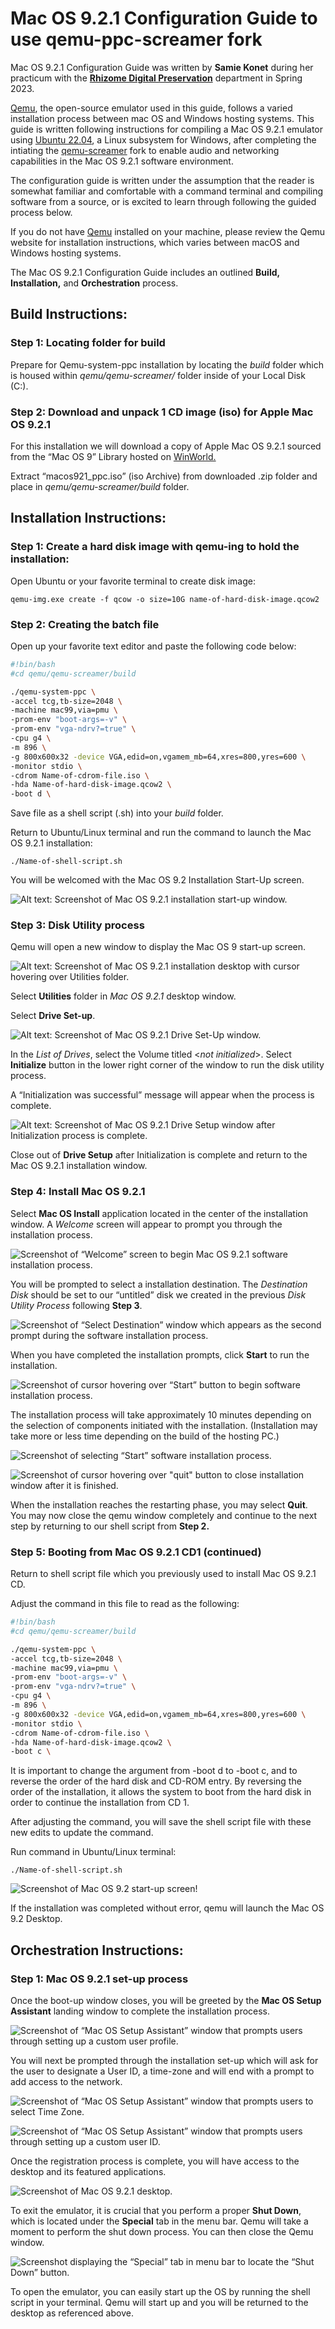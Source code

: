 # Mac OS 9.2.1 Configuration Guide to use qemu-ppc-screamer fork

Mac OS 9.2.1 Configuration Guide was written by **Samie Konet** during her practicum with the **[Rhizome Digital Preservation](https://rhizome.org/tags/preservation/)** department in Spring 2023.

[Qemu](https://www.qemu.org/), the open-source emulator used in this guide, follows a varied installation process between mac OS and Windows hosting systems. This guide is written following instructions for compiling a Mac OS 9.2.1 emulator using [Ubuntu 22.04](https://ubuntu.com/#download), a Linux subsystem for Windows, after completing the intiating the [qemu-screamer](https://github.com/rhizomedotorg/qemu-ppc-screamer) fork to enable audio and networking capabilities in the Mac OS 9.2.1 software environment.



The configuration guide is written under the assumption that the reader is somewhat familiar and comfortable with a command terminal and compiling software from a source, or is excited to learn through following the guided process below. 

If you do not have [Qemu](https://www.qemu.org/) installed on your machine, please review the Qemu website for installation instructions, which varies between macOS and Windows hosting systems. 


The Mac OS 9.2.1 Configuration Guide includes an outlined **************************************Build, Installation,************************************** and ******************************Orchestration****************************** process. 


## Build Instructions:

### Step 1: Locating folder for build
Prepare for Qemu-system-ppc installation by locating the *build* folder which is housed within *qemu/qemu-screamer/* folder inside of your Local Disk (C:). 

### Step 2: Download and unpack 1 CD image (iso) for Apple Mac OS 9.2.1

For this installation we will download a copy of Apple Mac OS 9.2.1 sourced from the “Mac OS 9” Library hosted on [WinWorld.](https://winworldpc.com/download/3dc3a37f-6518-c39a-11c3-a4e284a2c3a5)

Extract “macos921_ppc.iso” (iso Archive) from downloaded .zip folder and place in *qemu/qemu-screamer/build* folder. 

## Installation Instructions:

### Step 1: Create a hard disk image with qemu-ing to hold the installation:

Open Ubuntu or your favorite terminal to create disk image:
```
qemu-img.exe create -f qcow -o size=10G name-of-hard-disk-image.qcow2 
```
### Step 2: Creating the batch file

Open up your favorite text editor and paste the following code below:

```bash
#!bin/bash
#cd qemu/qemu-screamer/build

./qemu-system-ppc \
-accel tcg,tb-size=2048 \
-machine mac99,via=pmu \
-prom-env "boot-args=-v" \
-prom-env "vga-ndrv?=true" \
-cpu g4 \
-m 896 \
-g 800x600x32 -device VGA,edid=on,vgamem_mb=64,xres=800,yres=600 \
-monitor stdio \
-cdrom Name-of-cdrom-file.iso \
-hda Name-of-hard-disk-image.qcow2 \
-boot d \

```

Save file as a shell script (.sh) into your *build* folder.



Return to Ubuntu/Linux terminal and run the command to launch the Mac OS 9.2.1 installation:

```
./Name-of-shell-script.sh
```


You will be welcomed with the Mac OS 9.2 Installation Start-Up screen.

![Alt text: Screenshot of Mac OS 9.2.1 installation start-up window.](MacOS9_CB_Screenshots/Welcome-to-Mac-OS-Install.png)


### Step 3: Disk Utility process

Qemu will open a new window to display the Mac OS 9 start-up screen.


![Alt text: Screenshot of Mac OS 9.2.1 installation desktop with cursor hovering over Utilities folder.](MacOS9_CB_Screenshots/Installation-Desktop.png)

Select ********Utilities******** folder in *Mac OS 9.2.1* desktop window.

Select ********Drive Set-up********.

![Alt text: Screenshot of Mac OS 9.2.1 Drive Set-Up window.](MacOS9_CB_Screenshots/Installation-Desktop-Drive-Setup.png)


In the *List of Drives*, select the Volume titled <*not initialized*>. 
Select ********Initialize******** button in the lower right corner of the window to run the disk utility process. 

A “Initialization was successful” message will appear when the process is complete.

![Alt text: Screenshot of Mac OS 9.2.1 Drive Setup window after Initialization process is complete.](MacOS9_CB_Screenshots/Installation-Desktop-Initialization-Successful.png)

Close out of ********Drive Setup******** after Initialization is complete and return to the Mac OS 9.2.1 installation window.

### Step 4: Install Mac OS 9.2.1

Select ********Mac OS Install******** application located in the center of the installation window. A *Welcome* screen will appear to prompt you through the installation process.

![Screenshot of “Welcome” screen to begin Mac OS 9.2.1 software installation process.](MacOS9_CB_Screenshots/Installation-Desktop-Install-Program.png)

You will be prompted to select a installation destination. The *Destination Disk* should be set to our “untitled” disk we created in the previous *Disk Utility Process* following **********Step 3**********. 


![Screenshot of “Select Destination” window which appears as the second prompt during the software installation process.](MacOS9_CB_Screenshots/Installation-Desktop-Select-Destination.png)

When you have completed the installation prompts, click ********Start******** to run the installation. 

![Screenshot of cursor hovering over “Start” button to begin software installation process.](MacOS9_CB_Screenshots/Installation-Desktop-Start-Install.png)


The installation process will take approximately 10 minutes depending on the selection of components initiated with the installation. (Installation may take more or less time depending on the build of the hosting PC.)

![Screenshot of selecting “Start” software installation process.](MacOS9_CB_Screenshots/Installation-Desktop-Install-In-Process.png)

![Screenshot of cursor hovering over "quit" button to close installation window after it is finished.](MacOS9_CB_Screenshots/Installation-Desktop-Install-Complete.png)


When the installation reaches the restarting phase, you may select ********Quit********. You may now close the qemu window completely and continue to the next step by returning to our shell script from ****************Step 2.**************** 

### Step 5: Booting from Mac OS 9.2.1 CD1 (continued)

Return to shell script file which you previously used to install Mac OS 9.2.1 CD.

Adjust the command in this file to read as the following:

```bash
#!bin/bash
#cd qemu/qemu-screamer/build

./qemu-system-ppc \
-accel tcg,tb-size=2048 \
-machine mac99,via=pmu \
-prom-env "boot-args=-v" \
-prom-env "vga-ndrv?=true" \
-cpu g4 \
-m 896 \
-g 800x600x32 -device VGA,edid=on,vgamem_mb=64,xres=800,yres=600 \
-monitor stdio \
-cdrom Name-of-cdrom-file.iso \
-hda Name-of-hard-disk-image.qcow2 \
-boot c \

```

It is important to change the argument from -boot d to -boot c, and to reverse the order of the hard disk and CD-ROM entry. By reversing the order of the installation, it allows the system to boot from the hard disk in order to continue the installation from CD 1.

After adjusting the command, you will save the shell script file with these new edits to update the command.

Run command in Ubuntu/Linux terminal: 
```
./Name-of-shell-script.sh
```

![Screenshot of Mac OS 9.2 start-up screen!](MacOS9_CB_Screenshots/MacOS9.2-Start-Up-Screen.png)

If the installation was completed without error, qemu will launch the Mac OS 9.2 Desktop.

## Orchestration Instructions:

### Step 1: Mac OS 9.2.1 set-up process

Once the boot-up window closes, you will be greeted by the ********Mac OS Setup Assistant******** landing window to complete the installation process.

![Screenshot of “Mac OS Setup Assistant” window that prompts users through setting up a custom user profile.](MacOS9_CB_Screenshots/MacOS9.2-Desktop-SetUp-Assistant.png)

You will next be prompted through the installation set-up which will ask for the user to designate a User ID, a time-zone and will end with a prompt to add access to the network.

![Screenshot of “Mac OS Setup Assistant” window that prompts users to select Time Zone.](MacOS9_CB_Screenshots/MacOS9.2-Desktop-Time-Zone.png)

![Screenshot of “Mac OS Setup Assistant” window that prompts users through setting up a custom user ID.](MacOS9_CB_Screenshots/MacOs9.2-Desktop-User-ID.png)

Once the registration process is complete, you will have access to the desktop and its featured applications.

![Screenshot of Mac OS 9.2.1 desktop. ](MacOS9_CB_Screenshots/MacOS9.2-Desktop.png)



To exit the emulator, it is crucial that you perform a proper ********Shut Down********, which is located under the ********Special******** tab in the menu bar. Qemu will take a moment to perform the shut down process. You can then close the Qemu window.

![Screenshot displaying the “Special” tab in menu bar to locate the “Shut Down” button.](MacOS9_CB_Screenshots/MacOS9.2-Desktop-Special-Shutdown.png)


To open the emulator, you can easily start up the OS by running the shell script in your terminal. Qemu will start up and you will be returned to the desktop as referenced above.

